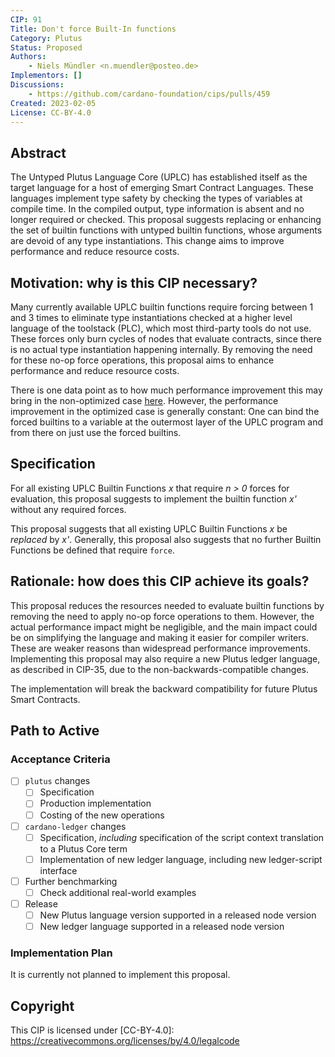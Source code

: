 ```yaml
---
CIP: 91
Title: Don't force Built-In functions
Category: Plutus
Status: Proposed
Authors:
    - Niels Mündler <n.muendler@posteo.de>
Implementors: []
Discussions:
    - https://github.com/cardano-foundation/cips/pulls/459
Created: 2023-02-05
License: CC-BY-4.0
---
```


## Abstract
The Untyped Plutus Language Core (UPLC) has established itself as the target language for a host of emerging Smart Contract Languages. These languages implement type safety by checking the types of variables at compile time. In the compiled output, type information is absent and no longer required or checked. This proposal suggests replacing or enhancing the set of builtin functions with untyped builtin functions, whose arguments are devoid of any type instantiations. This change aims to improve performance and reduce resource costs.

## Motivation: why is this CIP necessary?
Many currently available UPLC builtin functions require forcing between 1 and 3 times to eliminate type instantiations checked at a higher level language of the toolstack (PLC), which most third-party tools do not use. These forces only burn cycles of nodes that evaluate contracts, since there is no actual type instantiation happening internally. By removing the need for these no-op force operations, this proposal aims to enhance performance and reduce resource costs.

There is one data point as to how much performance improvement this may bring in the non-optimized case [here](https://github.com/input-output-hk/plutus/issues/4183#issuecomment-957934430). However, the performance improvement in the optimized case is generally constant: One can bind the forced builtins to a variable at the outermost layer of the UPLC program and from there on just use the forced builtins.

## Specification

For all existing UPLC Builtin Functions _x_ that require _n > 0_ forces for evaluation, this proposal suggests to implement the builtin function _x'_
without any required forces.

This proposal suggests that all existing UPLC Builtin Functions _x_ be *replaced* by _x'_. Generally, this proposal also suggests that no further Builtin Functions be defined that require `force`.

## Rationale: how does this CIP achieve its goals?

This proposal reduces the resources needed to evaluate builtin functions by removing the need to apply no-op force operations to them. However, the actual performance impact might be negligible, and the main impact could be on simplifying the language and making it easier for compiler writers. These are weaker reasons than widespread performance improvements. Implementing this proposal may also require a new Plutus ledger language, as described in CIP-35, due to the non-backwards-compatible changes.

The implementation will break the backward compatibility for future Plutus Smart Contracts.

## Path to Active

### Acceptance Criteria

- [ ] `plutus` changes
    - [ ] Specification 
    - [ ] Production implementation
    - [ ] Costing of the new operations
- [ ] `cardano-ledger` changes
    - [ ] Specification, _including_ specification of the script context translation to a Plutus Core term
    - [ ] Implementation of new ledger language, including new ledger-script interface
- [ ] Further benchmarking 
    - [ ] Check additional real-world examples
- [ ] Release
    - [ ] New Plutus language version supported in a released node version
    - [ ] New ledger language supported in a released node version

### Implementation Plan

It is currently not planned to implement this proposal.

## Copyright
This CIP is licensed under [CC-BY-4.0]: https://creativecommons.org/licenses/by/4.0/legalcode
